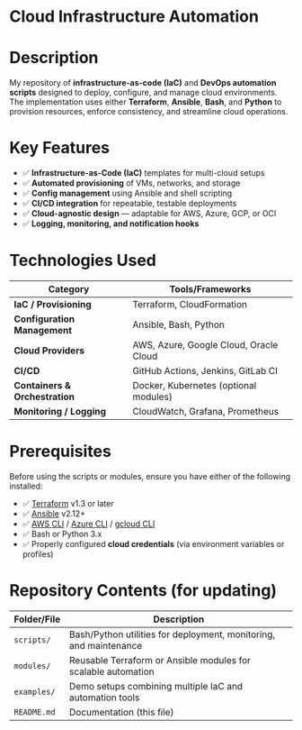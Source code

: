 # Cloud Infrastructure Automation

# Description
My repository of **infrastructure-as-code (IaC)** and **DevOps automation scripts** designed to deploy, configure, and manage cloud environments. 
The implementation uses either **Terraform**, **Ansible**, **Bash**, and **Python** to provision resources, enforce consistency, and streamline 
cloud operations.

# Key Features
   - ✅ **Infrastructure-as-Code (IaC)** templates for multi-cloud setups  
   - ✅ **Automated provisioning** of VMs, networks, and storage  
   - ✅ **Config management** using Ansible and shell scripting  
   - ✅ **CI/CD integration** for repeatable, testable deployments  
   - ✅ **Cloud-agnostic design** — adaptable for AWS, Azure, GCP, or OCI  
   - ✅ **Logging, monitoring, and notification hooks**  

# Technologies Used
| Category                           | Tools/Frameworks                       |
|------------------------------------|----------------------------------------|
| **IaC / Provisioning**             | Terraform, CloudFormation              |
| **Configuration Management**       | Ansible, Bash, Python                  |
| **Cloud Providers**                | AWS, Azure, Google Cloud, Oracle Cloud |
| **CI/CD**                          | GitHub Actions, Jenkins, GitLab CI     |
| **Containers & Orchestration**     | Docker, Kubernetes (optional modules)  |
| **Monitoring / Logging**           | CloudWatch, Grafana, Prometheus        |

# Prerequisites
Before using the scripts or modules, ensure you have either of the following installed:
   - ✅ [Terraform](https://www.terraform.io/downloads) v1.3 or later  
   - ✅ [Ansible](https://www.ansible.com/) v2.12+  
   - ✅ [AWS CLI](https://aws.amazon.com/cli/) / [Azure CLI](https://learn.microsoft.com/en-us/cli/azure/) / [gcloud CLI](https://cloud.google.com/sdk)  
   - ✅ Bash or Python 3.x  
   - ✅ Properly configured **cloud credentials** (via environment variables or profiles)

# Repository Contents (for updating)
| Folder/File    | Description                                                       |
|----------------|-------------------------------------------------------------------|
| `scripts/`     | Bash/Python utilities for deployment, monitoring, and maintenance |
| `modules/`     | Reusable Terraform or Ansible modules for scalable automation     |
| `examples/`    | Demo setups combining multiple IaC and automation tools           |
| `README.md`    | Documentation (this file)                                         |

